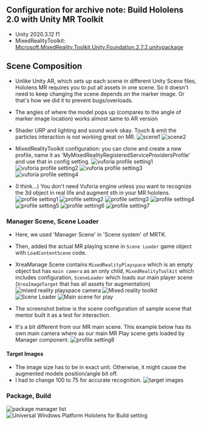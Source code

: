 ## Configuration for archive note: Build Hololens 2.0 with Unity MR Toolkit 
- Unity 2020.3.12 f1
- MixedRealityToolkit: [Microsoft.MixedReality.Toolkit.Unity.Foundation.2.7.2.unitypackage](https://github.com/Microsoft/MixedRealityToolkit-Unity/releases)


## Scene Composition
- Unlike Unity AR, which sets up each scene in different Unity Scene files, Hololens MR requires you to put all assets in one scene. So it doesn't need to keep changing the scene depends on the marker image. Or that's how we did it to prevent bugs/overloads.
- The angles of where the model pops up (compares to the angle of marker image location) works almost same to AR version
- Shader URP and lighting and sound work okay. Touch & emit the particles interaction is not working great on MR. 
![scene1](imagesReadMe/1.jpg)
![scene2](imagesReadMe/2.jpg)

- MixedRealityToolkit configuration: you can clone and create a new profile, name it as 'MyMixedRealityRegisteredServiceProvidersProfile' and use that in config setting.
![vuforia profile setting1](imagesReadMe/3.jpg)
![vuforia profile setting2](imagesReadMe/4.jpg)
![vuforia profile setting3](imagesReadMe/5.jpg)
![vuforia profile setting4](imagesReadMe/6.jpg)
- (I think...) You don't need Vuforia engine unless you want to recognize the 3d object in real life and augment sth in your MR hololens.
![profile setting1](imagesReadMe/8.jpg)
![profile setting2](imagesReadMe/9.jpg)
![profile setting3](imagesReadMe/10.jpg)
![profile setting4](imagesReadMe/11.jpg)
![profile setting5](imagesReadMe/12.jpg)
![profile setting6](imagesReadMe/13.jpg)
![profile setting7](imagesReadMe/14.jpg)

### Manager Scene, Scene Loader
- Here, we used 'Manager Scene' in 'Scene system' of MRTK. 
- Then, added the actual MR playing scene in `Scene Loader` game object with `LoadContentScene` code. 
- XreaManage Scene contains `MixedRealityPlayspace` which is an empty object but has `main camera` as an only child, `MixedRealityToolkit` which includes configuration, `SceneLoader` which loads our main player scene (`XreaImageTarget` that has all assets for augmentation)
![mixed reality playspace camera](imagesReadMe/scene1.png)
![Mixed reality toolkit](imagesReadMe/scene2.png)
![Scene Loader](imagesReadMe/scene3.png)
![Main scene for play](imagesReadMe/scene4.png)

- The screenshot below is the scene configuration of sample scene that mentor built it as a test for interaction.
- It's a bit different from our MR main scene. This example below has its own main camera where as our main MR Play scene gets loaded by Manager component.
![profile setting8](imagesReadMe/15.jpg)

#### Target Images 
- The image size has to be in exact unit. Otherwise, it might cause the augmented models position/angle bit off. 
- I had to change 100 to 75 for accurate recognition.
![target images](imagesReadMe/16.jpg)

### Package, Build
![package manager list](imagesReadMe/17.png)
![Universal Windows Platform Hololens for Build setting](imagesReadMe/18.png)


